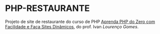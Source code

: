 # PHP-RESTAURANTE

Projeto de site de restaurante do curso de PHP [Aprenda PHP do Zero com Facilidade e Faça Sites Dinâmicos](https://www.udemy.com/course/aprenda-e-domine-a-linguagem-php-do-zero-com-facilidade/), do prof. Ivan _Lourenço Gomes_.
